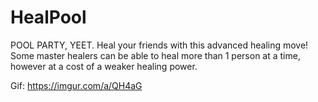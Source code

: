 # HealPool

POOL PARTY, YEET. Heal your friends with this advanced healing move! Some master healers can be able to heal more than 1 person at a time, however at a cost of a weaker healing power.

Gif: https://imgur.com/a/QH4aG
